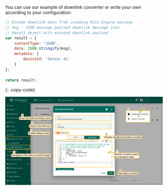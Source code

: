 You can use our example of downlink converter or write your own according to your configuration:

```javascript
// Encode downlink data from incoming Rule Engine message
// msg - JSON message payload downlink message json
// Result object with encoded downlink payload
var result = {
    contentType: "JSON",
    data: JSON.stringify(msg),
    metadata: {
        deviceId: 'Sensor A1'
    }
};

return result;
```
{: .copy-code}

![image](/images/user-guide/integrations/azure-service-bus/azure-service-bus-integration-create-downlink-converter-java-1-pe.png)